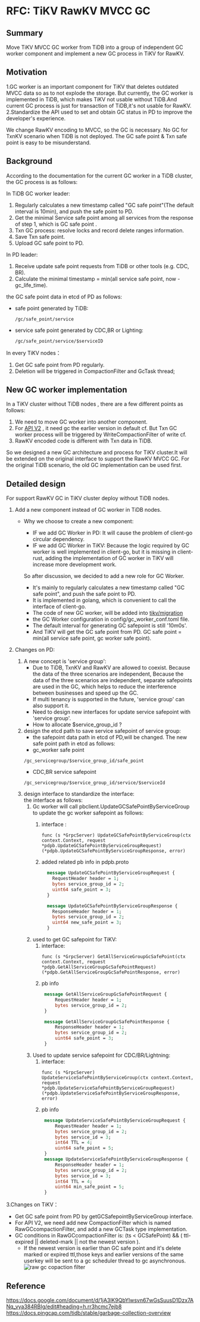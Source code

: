# RFC: TiKV RawKV MVCC GC


## Summary
Move TiKV MVCC GC worker from TiDB into a group of independent GC worker component and implement a new GC process in TiKV for RawKV.

## Motivation
1.GC worker is an important component for TiKV that deletes outdated MVCC data so as to not explode the storage. But currently, the GC worker is implemented in TiDB, which makes TiKV not usable without TiDB.And current GC process is just for transaction of TiDB,it's not usable for RawKV.  
2.Standardize the API used to set and obtain GC status in PD to improve the developer's experience.

We change RawKV encoding to MVCC, so the GC is necessary.
No GC for TxnKV scenario when TiDB is not deployed.
The GC safe point & Txn safe point is easy to be misunderstand.

## Background
According to the documentation for the current GC worker in a TiDB cluster, the GC process is as follows:

In TiDB GC worker leader:
1. Regularly calculates a new timestamp called "GC safe point"(The default interval is 10min), and push the safe point to PD.
2. Get the minimal Service safe point among all services from the response of step 1, which is GC safe point .
3. Txn GC process: resolve locks and record delete ranges information.
4. Save Txn safe point.
5. Upload GC safe point to PD.

In PD leader:
1. Receive update safe point requests from TiDB or other tools (e.g. CDC, BR).
2. Calculate the minimal timestamp = min(all service safe point, now - gc_life_time).

the GC safe point data in etcd of PD as follows:  
- safe point generated by TiDB:
     ```shell
  /gc/safe_point/service  
    ```
- service safe point generated by CDC,BR or Lighting:  
     ```shell
  /gc/safe_point/service/$serviceID
    ```

In every TiKV nodes：
1. Get GC safe point from PD regularly.
2. Deletion will be triggered in CompactionFilter and GcTask thread;
   
## New GC worker implementation
In a TiKV cluster without TiDB nodes , there are a few different points as follows:
1. We need to move GC worker into another component.
2. For [API V2](https://github.com/tikv/rfcs/blob/master/text/0069-api-v2.md) , it need gc the earlier version in default cf. But Txn GC worker process will be triggered by WriteCompactionFilter of write cf.
3. RawKV encoded code is different with Txn data in TiDB.

So we designed a new GC architecture and process for TiKV cluster.It will be extended on the original interface to support the RawKV MVCC GC. For the original TiDB scenario, the old GC implementation can be used first.

## Detailed design
For support RawKV GC in TiKV cluster deploy without TiDB nodes.
1. Add a new component instead of GC worker in TiDB nodes.
   - Why we choose to create a new component:
     - IF we add GC Worker in PD: It will cause the problem of client-go circular dependency.
     - IF we add GC Worker in TiKV: Because the logic required by GC worker is well implemented in client-go, but it is missing in client-rust, adding the implementation of GC worker in TiKV will increase more development work.
  
      So after discussion, we decided to add a new role for GC Worker.
     - It's mainly to regularly calculates a new timestamp called "GC safe point", and push the safe point to PD.
     - It is implemented in golang, which is convenient to call the interface of client-go.
     - The code of new GC worker, will be added into [tikv/migration](https://github.com/tikv/migration)
     - the GC Worker configuration in config/gc_worker_conf.toml file.
     - The default interval for generating GC safepoint is still '10m0s'.
     - And TiKV will get the GC safe point from PD. GC safe point = min(all service safe point, gc worker safe point).

   
2. Changes on PD:
   1. A new concept is 'service group':  
        - Due to TiDB, TxnKV and RawKV are allowed to coexist. Because the data of the three scenarios are independent, Because the data of the three scenarios are independent, separate safepoints are used in the GC, which helps to reduce the interference between businesses and speed up the GC.
        - If multi tenancy is supported in the future, 'service group' can also support it.
        - Need to design new interfaces for update service safepoint with 'service group'.
        - How to allocate $service_group_id ?
   2. design the etcd path to save service safepoint of service group:  
        - the safepoint data path in etcd of PD,will be changed. The new safe point path in etcd as follows:
        - gc_worker safe point
         ```shell
         /gc_servicegroup/$service_group_id/safe_point
         ```
         - CDC,BR service safepoint
         ```shell
         /gc_servicegroup/$service_group_id/service/$serviceId
         ```
   3. design interface to standardize the interface:  
         the interface as follows:  
         1. Gc worker will call pbclient.UpdateGCSafePointByServiceGroup to update the gc worker safepoint as follows:  
            1. interface :  
               ```shell
               func (s *GrpcServer) UpdateGCSafePointByServiceGroup(ctx context.Context, request *pdpb.UpdateGCSafePointByServiceGroupRequest) (*pdpb.UpdateGCSafePointByServiceGroupResponse, error) 
               ```
       
            2. added related pb info in pdpb.proto  
               ```proto
                 message UpdateGCSafePointByServiceGroupRequest {
                   RequestHeader header = 1;
                   bytes service_group_id = 2;
                   uint64 safe_point = 3;
                 }

                 message UpdateGCSafePointByServiceGroupResponse {
                   ResponseHeader header = 1;
                   bytes service_group_id = 2;  
                   uint64 new_safe_point = 3;
                 }
               ```
         2. used to get GC safepoint for TiKV:
            1. interface:
               ```shell  
               func (s *GrpcServer) GetAllServiceGroupGcSafePoint(ctx context.Context, request *pdpb.GetAllServiceGroupGcSafePointRequest)  (*pdpb.GetAllServiceGroupGcSafePointResponse, error)
               ```
            2. pb info
               ```proto
                message GetAllServiceGroupGcSafePointRequest {
                    RequestHeader header = 1;
                    bytes service_group_id = 2;  
                }

                message GetAllServiceGroupGcSafePointResponse {
                    ResponseHeader header = 1;
                    bytes service_group_id = 2;
                    uint64 safe_point = 3;
                }
               ```
         3. Used to update service safepoint for CDC/BR/Lightning:
            1. interface:
               ```shell  
               func (s *GrpcServer) UpdateServiceSafePointByServiceGroup(ctx context.Context, request *pdpb.UpdateServiceSafePointByServiceGroupRequest)  (*pdpb.UpdateServiceSafePointByServiceGroupResponse, error)
               ```
            2. pb info
               ```proto
                message UpdateServiceSafePointByServiceGroupRequest {
                    RequestHeader header = 1;
                    bytes service_group_id = 2;
                    bytes service_id = 3;
                    int64 TTL = 4;
                    uint64 safe_point = 5;
                }
                message UpdateServiceSafePointByServiceGroupResponse {
                    ResponseHeader header = 1;
                    bytes service_group_id = 2;
                    bytes service_id = 3;
                    int64 TTL = 4;
                    uint64 min_safe_point = 5;
                }
               ```

3.Changes on TiKV：
- Get GC safe point from PD by getGCSafepointByServiceGroup interface.
- For API V2, we need add new CompactionFilter which is named RawGCcompactionFilter, and add a new GCTask type implementation. 
- GC conditions in RawGCcompactionFilter is:  (ts < GCSafePoint) && ( ttl-expired || deleted-mark || not the newest version ).  
   - If the newest version is earlier than GC safe point and it's delete marked or expired ttl,those keys and earlier versions of the same userkey will be sent to a gc scheduler thread to gc asynchronous.
      ![raw gc copaction filter ](../media/tikv-rawkv-gc-compactionfilter.png)


## Reference
https://docs.google.com/document/d/1jA3lK9QbYlwsvn67wGsSuusD1Dzx7ANq_vya384RBIg/edit#heading=h.rr3hcmc7ejb8  
https://docs.pingcap.com/tidb/stable/garbage-collection-overview
